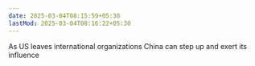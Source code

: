 ```yaml
---
date: 2025-03-04T08:15:59+05:30
lastMod: 2025-03-04T08:16:22+05:30
---
```


As US leaves international organizations China can step up and exert its influence
